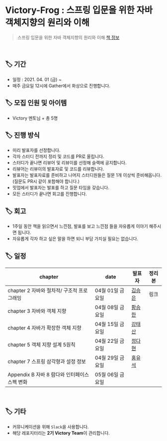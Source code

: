 # Victory-Frog : 스프링 입문을 위한 자바 객체지향의 원리와 이해

> 스프링 입문을 위한 자바 객체지향의 원리와 이해
> [책 정보](http://www.yes24.com/Product/Goods/17350624)

<br/>

## 🏷 기간

- 일정 : 2021. 04. 01 (금) ~
- 매주 금요일 12시에 Gather에서 화상으로 진행합니다.

## 🏷 모집 인원 및 아이템

- Victory 멘토님 + 총 5명

## 🏷 진행 방식

- 미리 발표자를 선정합니다.
- 각자 스터디 전까지 정리 및 코드를 PR로 올립니다.
- 스터디가 끝나면 리뷰어 및 리뷰이를 선정해 슬랙에 공지합니다.
- 리뷰어는 리뷰이의 발표자료 및 코드를 리뷰합니다.
- 발표자는 발표자료를 준비하고 나머지 스터디원들은 질문 1개 이상씩 준비해옵니다. (질문도 PR시 같이 포함해야 합니다.)
- 밋업에서 발표자는 발표를 하고 질문 타임을 갖습니다.
- 모든 스터디가 끝나면 회고를 진행합니다.

## 🏷 회고

- 1주일 동안 책을 읽으면서 느낀점, 발표를 보고 느낀점 들을 자유롭게 이야기 해주시면 됩니다.
- 자유롭게 각자 하고 싶은 말을 하면 되니 부담 가지실 필요는 없습니다.

## 🏷 일정

| chapter                                       | date             | 발표자                                                                             | 정리본 |
| --------------------------------------------- | ---------------- | ---------------------------------------------------------------------------------- | :----: |
| chapter 2 자바와 절차적/ 구조적 프로그래밍                     | 04월  01일 금요일 | [김승은](https://github.com/julie0005)                                          |  링크  |
| chapter 3 자바와 객체 지향             | 04월  08일 금요일 | [황승한](https://github.com/jk05018)                                               |        |
| chapter 4 자바가 확장한 객체 지향          | 04월  15일 금요일 | [강태산](https://github.com/Pawer0223)                                              |        |
| chapter 5 객체 지향 설계 5원칙         | 04월  22일 금요일 | [정다현](https://github.com/sdardew)                                               |        |
| chapter 7 스프링 삼각형과 설정 정보           | 04월  29일 금요일 | [홍유석](https://github.com/yshjft) |        |
| Appendix B 자바 8 람다와 인터페이스 스펙 변화 | 05월  06일 금요일 |                                              |        |

<br/>

## 🏷 기타

- 커뮤니케이션을 위해 `Slack`을 사용합니다.
- 해당 레포지터리는 **2기 Victory Team**이 관리합니다.
